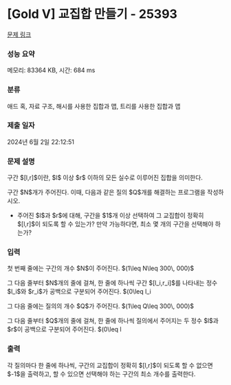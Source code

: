 # [Gold V] 교집합 만들기 - 25393 

[문제 링크](https://www.acmicpc.net/problem/25393) 

### 성능 요약

메모리: 83364 KB, 시간: 684 ms

### 분류

애드 혹, 자료 구조, 해시를 사용한 집합과 맵, 트리를 사용한 집합과 맵

### 제출 일자

2024년 6월 2일 22:12:51

### 문제 설명

<p>구간 $[l,r]$이란, $l$ 이상 $r$ 이하의 모든 실수로 이루어진 집합을 의미한다.</p>

<p>구간 $N$개가 주어진다. 이때, 다음과 같은 질의 $Q$개를 해결하는 프로그램을 작성하시오.</p>

<ul>
	<li>주어진 $l$과 $r$에 대해, 구간을 $1$개 이상 선택하여 그 교집합이 정확히 $[l,r]$이 되도록 할 수 있는가? 만약 가능하다면, 최소 몇 개의 구간을 선택해야 하는가?</li>
</ul>

### 입력 

 <p>첫 번째 줄에는 구간의 개수 $N$이 주어진다. $(1\leq N\leq 300\, 000)$</p>

<p>그 다음 줄부터 $N$개의 줄에 걸쳐, 한 줄에 하나씩 구간 $[l_i,r_i]$를 나타내는 정수 $l_i$와 $r_i$가 공백으로 구분되어 주어진다. $(0\leq l_i<r_i\leq 10^6)$</p>

<p>그 다음 줄에는 질의의 개수 $Q$가 주어진다. $(1\leq Q\leq 300\, 000)$</p>

<p>그 다음 줄부터 $Q$개의 줄에 걸쳐, 한 줄에 하나씩 질의에서 주어지는 두 정수 $l$과 $r$이 공백으로 구분되어 주어진다. $(0\leq l<r\leq 10^6)$</p>

### 출력 

 <p>각 질의마다 한 줄에 하나씩, 구간의 교집합이 정확히 $[l,r]$이 되도록 할 수 없으면 $-1$을 출력하고, 할 수 있으면 선택해야 하는 구간의 최소 개수를 출력한다.</p>

